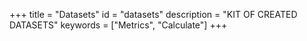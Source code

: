 +++
title = "Datasets"
id = "datasets"
description = "KIT OF CREATED DATASETS"
keywords = ["Metrics", "Calculate"]
+++
